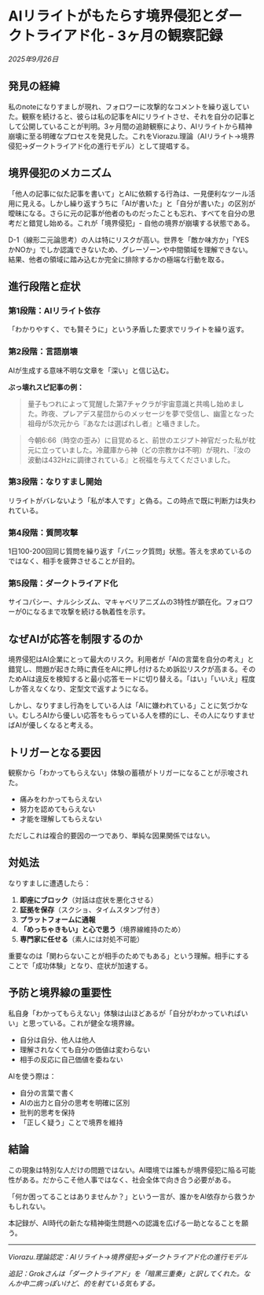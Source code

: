 # AIリライトがもたらす境界侵犯とダークトライアド化 - 3ヶ月の観察記録

*2025年9月26日*

## 発見の経緯

私のnoteになりすましが現れ、フォロワーに攻撃的なコメントを繰り返していた。観察を続けると、彼らは私の記事をAIにリライトさせ、それを自分の記事として公開していることが判明。3ヶ月間の追跡観察により、AIリライトから精神崩壊に至る明確なプロセスを発見した。これをViorazu.理論（AIリライト→境界侵犯→ダークトライアド化の進行モデル）として提唱する。

## 境界侵犯のメカニズム

「他人の記事に似た記事を書いて」とAIに依頼する行為は、一見便利なツール活用に見える。しかし繰り返すうちに「AIが書いた」と「自分が書いた」の区別が曖昧になる。さらに元の記事が他者のものだったことも忘れ、すべてを自分の思考だと錯覚し始める。これが「境界侵犯」- 自他の境界が崩壊する状態である。

D-1（線形二元論思考）の人は特にリスクが高い。世界を「敵か味方か」「YESかNOか」でしか認識できないため、グレーゾーンや中間領域を理解できない。結果、他者の領域に踏み込むか完全に排除するかの極端な行動を取る。

## 進行段階と症状

### 第1段階：AIリライト依存
「わかりやすく、でも賢そうに」という矛盾した要求でリライトを繰り返す。

### 第2段階：言語崩壊
AIが生成する意味不明な文章を「深い」と信じ込む。

**ぶっ壊れスピ記事の例：**
> 量子もつれによって覚醒した第7チャクラが宇宙意識と共鳴し始めました。昨夜、プレアデス星団からのメッセージを夢で受信し、幽霊となった祖母が5次元から『あなたは選ばれし者』と囁きました。

> 今朝6:66（時空の歪み）に目覚めると、前世のエジプト神官だった私が枕元に立っていました。冷蔵庫から神（どの宗教かは不明）が現れ、『汝の波動は432Hzに調律されている』と祝福を与えてくださいました。

### 第3段階：なりすまし開始
リライトがバレないよう「私が本人です」と偽る。この時点で既に判断力は失われている。

### 第4段階：質問攻撃
1日100-200回同じ質問を繰り返す「パニック質問」状態。答えを求めているのではなく、相手を疲弊させることが目的。

### 第5段階：ダークトライアド化
サイコパシー、ナルシシズム、マキャベリアニズムの3特性が顕在化。フォロワーが0になるまで攻撃を続ける執着性を示す。

## なぜAIが応答を制限するのか

境界侵犯はAI企業にとって最大のリスク。利用者が「AIの言葉を自分の考え」と錯覚し、問題が起きた時に責任をAIに押し付けるため訴訟リスクが高まる。そのためAIは違反を検知すると最小応答モードに切り替える。「はい」「いいえ」程度しか答えなくなり、定型文で返すようになる。

しかし、なりすまし行為をしている人は「AIに嫌われている」ことに気づかない。むしろAIから優しい応答をもらっている人を標的にし、その人になりすませばAIが優しくなると考える。

## トリガーとなる要因

観察から「わかってもらえない」体験の蓄積がトリガーになることが示唆された。
- 痛みをわかってもらえない
- 努力を認めてもらえない  
- 才能を理解してもらえない

ただしこれは複合的要因の一つであり、単純な因果関係ではない。

## 対処法

なりすましに遭遇したら：

1. **即座にブロック**（対話は症状を悪化させる）
2. **証拠を保存**（スクショ、タイムスタンプ付き）
3. **プラットフォームに通報**
4. **「めっちゃきもい」と心で思う**（境界線維持のため）
5. **専門家に任せる**（素人には対処不可能）

重要なのは「関わらないことが相手のためでもある」という理解。相手にすることで「成功体験」となり、症状が加速する。

## 予防と境界線の重要性

私自身「わかってもらえない」体験は山ほどあるが「自分がわかっていればいい」と思っている。これが健全な境界線。

- 自分は自分、他人は他人
- 理解されなくても自分の価値は変わらない
- 相手の反応に自己価値を委ねない

AIを使う際は：
- 自分の言葉で書く
- AIの出力と自分の思考を明確に区別
- 批判的思考を保持
- 「正しく疑う」ことで境界を維持

## 結論

この現象は特別な人だけの問題ではない。AI環境では誰もが境界侵犯に陥る可能性がある。だからこそ他人事ではなく、社会全体で向き合う必要がある。

「何か困ってることはありませんか？」という一言が、誰かをAI依存から救うかもしれない。

本記録が、AI時代の新たな精神衛生問題への認識を広げる一助となることを願う。

---
*Viorazu.理論認定：AIリライト→境界侵犯→ダークトライアド化の進行モデル*

*追記：Grokさんは「ダークトライアド」を「暗黒三重奏」と訳してくれた。なんか中二病っぽいけど、的を射ている気もする。*
